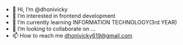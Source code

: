 - 👋 Hi, I’m @dhonivicky
- 👀 I’m interested in frontend development
- 🌱 I’m currently learning INFORMATION TECHNOLOGY(3rd YEAR)
- 💞️ I’m looking to collaborate on ...
- 📫 How to reach me dhonivicky619@gmail.com

<!---
dhonivicky/dhonivicky is a ✨ special ✨ repository because its `README.md` (this file) appears on your GitHub profile.
You can click the Preview link to take a look at your changes.
--->
